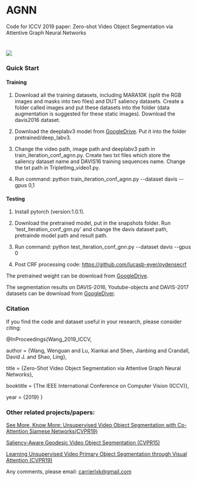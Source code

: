 # AGNN
Code for ICCV 2019 paper: Zero-shot Video Object Segmentation via Attentive Graph Neural Networks
#
![](../master/framework.png)
### Quick Start

#### Training
1. Download all the training datasets, including MARA10K (split the RGB images and masks into two files) and DUT saliency datasets. Create a folder called images and put these datasets into the folder (data augmentation is suggested for these static images). Download the davis2016 dataset. 

2. Download the deeplabv3 model from [GoogleDrive](https://drive.google.com/open?id=1hy0-BAEestT9H4a3Sv78xrHrzmZga9mj). Put it into the folder pretrained/deep_labv3.

3. Change the video path, image path and deeplabv3 path in train_iteration_conf_agnn.py.  Create two txt files which store the saliency dataset name and DAVIS16 training sequences name. Change the txt path in TripletImg_video1.py.

4. Run command: python train_iteration_conf_agnn.py --dataset davis --gpus 0,1

#### Testing

1. Install pytorch (version:1.0.1).

2. Download the pretrained model, put in the snapshots folder. Run 'test_iteration_conf_gnn.py' and change the davis dataset path, pretrainde model path and result path.

3. Run command:  python test_iteration_conf_gnn.py --dataset davis --gpus 0

4. Post CRF processing code: https://github.com/lucasb-eyer/pydensecrf

The pretrained weight can be download from [GoogleDrive](https://drive.google.com/open?id=1w4hWVC7ZTTVDJCQN6-vOVLY9JLJCru7G).

The segmentation results on DAVIS-2016, Youtube-objects and DAVIS-2017 datasets can be download from [GoogleDiver](https://drive.google.com/open?id=1w5nRgUdUz-OxUhEYjytYDXB_xa2r983_).

### Citation
If you find the code and dataset useful in your research, please consider citing:

@InProceedings{Wang_2019_ICCV,

author = {Wang, Wenguan and Lu, Xiankai and Shen, Jianbing and Crandall, David J. and Shao, Ling},

title = {Zero-Shot Video Object Segmentation via Attentive Graph Neural Networks},

booktitle = {The IEEE International Conference on Computer Vision (ICCV)},

year = {2019}
}

### Other related projects/papers:
[See More, Know More: Unsupervised Video Object Segmentation with Co-Attention Siamese Networks(CVPR19)](https://github.com/carrierlxk/COSNet)

[Saliency-Aware Geodesic Video Object Segmentation (CVPR15)](https://github.com/wenguanwang/saliencysegment)

[Learning Unsupervised Video Primary Object Segmentation through Visual Attention (CVPR19)](https://github.com/wenguanwang/AGS)

Any comments, please email: carrierlxk@gmail.com
